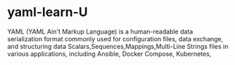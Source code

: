 # yaml-learn-U
YAML (YAML Ain't Markup Language) is a human-readable data serialization format commonly used for configuration files, data exchange, and structuring data  Scalars,Sequences,Mappings,Multi-Line Strings files in various applications, including Ansible, Docker Compose, Kubernetes, 
